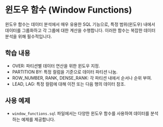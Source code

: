 # 윈도우 함수 (Window Functions)

윈도우 함수는 데이터 분석에서 매우 유용한 SQL 기능으로, 특정 범위(윈도우) 내에서 데이터를 그룹화하고 각 그룹에 대한 계산을 수행합니다. 이러한 함수는 복잡한 데이터 분석을 위해 필수적입니다.

## 학습 내용
- OVER: 파티션별 데이터 연산을 위한 윈도우 지정.
- PARTITION BY: 특정 컬럼을 기준으로 데이터 파티션 나눔.
- ROW_NUMBER, RANK, DENSE_RANK: 각 파티션 내에서 순서나 순위 부여.
- LEAD, LAG: 특정 컬럼에 대해 이전 또는 다음 행의 데이터 참조.

## 사용 예제
- `window_functions.sql` 파일에서는 다양한 윈도우 함수를 사용하여 데이터를 분석하는 예제를 제공합니다.

